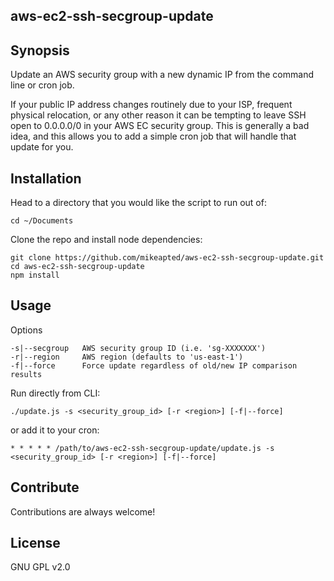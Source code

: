 ## aws-ec2-ssh-secgroup-update

## Synopsis

Update an AWS security group with a new dynamic IP from the command line or cron job.

If your public IP address changes routinely due to your ISP, frequent physical relocation, or any other reason it can be tempting to leave SSH open to 0.0.0.0/0 in your AWS EC security group. This is generally a bad idea, and this allows you to add a simple cron job that will handle that update for you.

## Installation

Head to a directory that you would like the script to run out of:

    cd ~/Documents

Clone the repo and install node dependencies:

    git clone https://github.com/mikeapted/aws-ec2-ssh-secgroup-update.git
    cd aws-ec2-ssh-secgroup-update
    npm install

## Usage

Options

    -s|--secgroup   AWS security group ID (i.e. 'sg-XXXXXXX')
    -r|--region     AWS region (defaults to 'us-east-1')
    -f|--force      Force update regardless of old/new IP comparison results

Run directly from CLI:

    ./update.js -s <security_group_id> [-r <region>] [-f|--force] 

or add it to your cron:

    * * * * * /path/to/aws-ec2-ssh-secgroup-update/update.js -s <security_group_id> [-r <region>] [-f|--force]

## Contribute

Contributions are always welcome!

## License

GNU GPL v2.0
